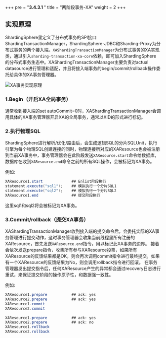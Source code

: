 +++
pre = "<b>3.4.3.1 </b>"
title = "两阶段事务-XA"
weight = 2
+++

## 实现原理

ShardingSphere里定义了分布式事务的SPI接口ShardingTransactionManager，ShardingSphere-JDBC和Sharding-Proxy为分布式事务的两个接入端。`XAShardingTransactionManager`为分布式事务的XA实现类，通过引入`sharding-transaction-xa-core`依赖，即可加入ShardingSphere
的分布式事务生态中。XAShardingTransactionManager主要负责对actual datasource进行管理和适配，并且将接入端事务的begin/commit/rollback操作委托给具体的XA事务管理器。

![XA事务实现原理](https://shardingsphere.apache.org/document/current/img/transaction/2pc-xa-transaction-design_cn.png)

### 1.Begin（开启XA全局事务）

通常收到接入端的set autoCommit=0时，XAShardingTransactionManager会调用具体的XA事务管理器开启XA的全局事务，通常以XID的形式进行标记。

### 2.执行物理SQL

ShardingSphere进行解析/优化/路由后，会生成逻辑SQL的分片SQLUnit，执行引擎为每个物理SQL创建连接的同时，物理连接所对应的XAResource也会被注册到当前XA事务中，事务管理器会在此阶段发送`XAResource.start`命令给数据库，数据库在收到`XAResource.end`命令之前的所有SQL操作，会被标记为XA事务。

例如:

```java
XAResource1.start             ## Enlist阶段执行
statement.execute("sql1");    ## 模拟执行一个分片SQL1
statement.execute("sql2");    ## 模拟执行一个分片SQL2
XAResource1.end               ## 提交阶段执行
```

这里sql1和sql2将会被标记为XA事务。

### 3.Commit/rollback（提交XA事务）

XAShardingTransactionManager收到接入端的提交命令后，会委托实际的XA事务管理进行提交动作，这时事务管理器会收集当前线程里所有注册的XAResource，首先发送`XAResource.end`指令，用以标记此XA事务的边界。
接着会依次发送prepare指令，收集所有参与XAResource投票，如果所有XAResource的反馈结果都是OK，则会再次调用commit指令进行最终提交，如果有一个XAResource的反馈结果为No，则会调用rollback指令进行回滚。
在事务管理器发出提交指令后，任何XAResource产生的异常都会通过recovery日志进行重试，来保证提交阶段的操作原子性，和数据强一致性。

例如:

```java
XAResource1.prepare           ## ack: yes
XAResource2.prepare           ## ack: yes
XAResource1.commit
XAResource2.commit
     
XAResource1.prepare           ## ack: yes
XAResource2.prepare           ## ack: no
XAResource1.rollback
XAResource2.rollback
```